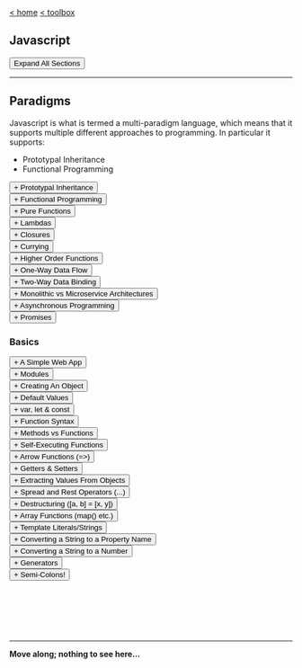 <div style="display: inline-block;">
<a class="link" href="http://oclipa.github.io/">&lt; home</a>
<a class="link" href="http://oclipa.github.io/toolbox.html">&lt; toolbox</a>
</div> 

## Javascript

<button type="button" id="toggle-all" value="none">Expand All Sections</button>

-------------------------------------------------------------------------------------------------------

## Paradigms

Javascript is what is termed a multi-paradigm language, which means that it supports multiple different approaches to programming.  In particular it supports:

   * Prototypal Inheritance
   * Functional Programming

<div id="pi">
<button type="button" class="collapsible">+ Prototypal Inheritance</button>   
<div class="content" style="display: none;" markdown="1">

* Objects without classes.
   * Each object instance has a prototype: Object.prototype, which is itself an object instance.
   * The prototype cannot access private variables in an child instance (they need to be accessed using getters and setters).
* Protoype delegation (the prototype chain)
   * a.k.a Object Linked to Other Objects - OLOO.
   * If a function is not found in the object, the engine will then look for it in the prototype.
* Prototype concatenation (`Object.assign()`)
   * Can pick and choose which properties to inherit (and dynamically change this over time).
* Function inheritance
   * Using a function to create a closure.

&nbsp;

-------------------------------------------------------------------------------------------------------

Note that prototypal inheritance is **not the same as classical inheritance**.  
   * In classical inheritance, classes are provided with a blueprint that is built from a hierarchical chain of sub-classes.  An instantiated class will be a single object with all of the properties of the sub-classes.
      * Pros:
         * Basic concepts easier to understand and interpret.
         * Code tends to be easier to read.
         * Better IDE support.
      * Cons:
         * Tight coupling, which makes it difficult to makes changes to base classes.
         * Multiple inheritance is very difficult to implement.
         * Brittle architecture, since bad designs are often baked into hierarchies so hard to fix.
         * Cannot choose what to inherit (Gorilla/Banana analogy, although can be minimized using interfaces).
   * In prototypal inheritance, objects concatenate properties from multiple objects in a flat (or much flatter) hierarchy. 
      * Pros:
         * Loose coupling.
         * Easier to maintain and update code (e.g. add additional properties or functionality at a later date).
         * Easier to scale across multiple processors.
      * Cons:
         * Code can be harder to read.
         * Steeper learning curve (particularly if coming from an OO background; scoping!)
   
Javascript does not support (true) classical inheritance.

*It is difficult to identify any case where classical inheritance is more appropriate than prototypal inheritance!  The only case appears to be "if the language you are using depends on classical inheritance".*

&nbsp;

-------------------------------------------------------------------------------------------------------

A more in-depth discussion regarding descriptions of prototypal inheritance, can be found [here](https://alexsexton.com/blog/2013/04/understanding-javascript-inheritance/).  The following is extracted from that article:

```js
// define a prototype object with defaults.
const defaults = {
  zero: 0,
  one: 1
};

// use the prototype to create 
// specific instances
const myOptions = Object.create(defaults);
const yourOptions = Object.create(defaults);

// change properties of one instance
myOptions.zero = 1000;

// change properties of another instance
yourOptions.one = 42;

// update the defaults
defaults.two = 2;

// the instances have picked up the new defaults.
myOptions.two; // 2
yourOptions.two; // 2

// to create a new object that inherits 
// one of the instances, use:
let myWiderOptions = Object.create(defaults);
myWiderOptions = Object.assign(
    myWiderOptions, 
    myOptions, 
    { three: 3 }
);
// or, 
// let myWiderOptions = Object.create(myOptions);
// myOptions.three = 3;
```
</div>
</div>

<div id="fp">
<button type="button" class="collapsible">+ Functional Programming</button>   
<div class="content" style="display: none;" markdown="1">

At it's core, functional programming is based on the four main principles:

   * Functional Composition
   * Avoiding Shared State
   * Avoiding Mutable Data
   * Avoiding Side-Effects

&nbsp;

-------------------------------------------------------------------------------------------------------

**Functional Composition**

* Function composition is the process of combining two or more functions in order to produce a new function, e.g. `f(g(x))`.
* There are two approaches to composition: compose and pipe.

*compose*

```js
// defining compose function
// this evalutes the functions 
// right-to-left (or bottom-to-top) 
// e.g. { ... 4th, 3rd, 2nd, 1st }
const compose = (...functions) => data =>
  functions.reduceRight((value, func) => func(value), data);

// e.g.
pipe(
  reverse,
  get6Characters,
  uppercase,
  getName,
)({ name: 'Fred Flintstone' })

// = [F DERF]
```
*pipe*

```js
// defining pipe function
// this evalutes the functions 
// left-to-right ( or top-to-bottom) 
// e.g. { 1st, 2nd, 3rd, 4th ... }
const pipe = (...functions) => data =>
  functions.reduce((value, func) => func(value), data);

// e.g.
pipe(
  getName,
  uppercase,
  get6Characters,
  reverse 
)({ name: 'Fred Flintstone' })

// = [F DERF]
```

&nbsp;

-------------------------------------------------------------------------------------------------------

**Avoiding Shared State**

* A function should not have any internal state and it should certainly not share that state with other functions.
* A function should only be aware of the data passed into it as input.
* The problem with shared state is that in order to understand the effects of a function, it is necessary to know the entire history of every shared variable that the function uses or affects.
* If state is shared, race-conditions can result, where functions compete to access resources.  This can mean that the order in which function calls can result is different output.

&nbsp;

-------------------------------------------------------------------------------------------------------

**Avoiding Mutable Data**

* Mutable data is any data that can changed after it was created.
* An immutable value or object cannot be changed, so every update creates new value, leaving the old one untouched.


&nbsp;

-------------------------------------------------------------------------------------------------------

**Avoiding Side-Effects**

In functional programming, a side effect is any application state change that is observable outside the called function other than its return value.

Examples include:
   * Modifying any external variable or object property (e.g., a global variable, or a variable in the parent function scope chain).
   * Logging to the console.
   * Writing to the screen.
   * Writing to a file.
   * Writing to the network.
   * Triggering any external process.
   * Calling any other functions with side-effects.

The goal in functional programming is to minimize side-effects; in the ideal case, the only result of calling a function should be the return value.

If side-effects cannot be avoided, best practice is to isolate them from the rest of the software.  To draw a comparision with OO programming, this is similar to the Model-View-Controller (MVC) pattern, where the View is the side-effects, the Controller the functional logic, and the Model the state.  These "components" should be kept separate and loosely coupled.

&nbsp;

-------------------------------------------------------------------------------------------------------

The ideal form of a function is the pure function, a function for which the same inputs always result in the same output, and there are no side-effects (i.e. no outside effects other than the return value).

Functional programming is supported by features such a:
   * First-class functions (i.e. functions are treated as objects)
   * Functions are arguments (i.e. the ability to pass a function as an argument)
   * Higher order functions (i.e. functions that accept other functions as input and return a function)
   
These features are typically enabled by combining **lambdas** (abstractions that can be passed into functions as data) with **closures** (encapsulation of data with functions such that they can be passed around).

</div>
</div>

<div id="purefunc">
<button type="button" class="collapsible">+ Pure Functions</button>   
<div class="content" style="display: none;" markdown="1">

A pure function is one that:

   * Given the same inputs, always returns the same output.
   * Has no side-effects.

Essentially, these are the essence of functional programming.

One of the chief advantages of pure functions is that, as long as the result is the same, they can be replaced without changing the meaning of the program, which is useful for things like micro-services and unit testing.  In addition, since they are guaranteed to be completely self-contained, they are great candidates for situations that require concurrency.

An indicator of an impure function is one that can be called without using its return value.  This implies that it produces side-effects.

In an ideal world, an application would be composed entirely of pure functions.  In practice, impure functions are required (e.g. Math.random(); Data.getTime(); anything that updates the UI or data source).

</div>
</div>

<div id="lambda">
<button type="button" class="collapsible">+ Lambdas</button>   
<div class="content" style="display: none;" markdown="1">

Lambda expressions are abstractions that enable a function to be passed around like data.  In other languages that support them, lambda expressions are normally identified by arrow notation (`=>`), but this is not the case in Javascript.

In Javascript, it is common for 'lambda expression' to be reserved for anonymous functions, but this is not strictly true.  It is perfectly possible for a named function to a lambda expression *as long as it is passed into another function and treated as data*.   In addition, it is perfectly possible for an anonymous functions to not be a lambda expression *if it is not passed into another function*.  An example of this latter case would be a Self-Executing Function.

In summary: Lambda means "function used as data".

</div>
</div>

<div id="closures">
<button type="button" class="collapsible">+ Closures</button>   
<div class="content" style="display: none;" markdown="1">

A more in-depth discussion of closures is given [here](https://oclipa.github.io/csharp-cheat-sheet/#closures?expand) (in the context of C#, but the general principles apply to Javascript).  

In summary, there are two basic use cases:
1. Storing the state of data to be used in a particular method at a later time.
1. Hiding data but leaving it accessible to a particular method.

The following are a couple of illustrative examples...

This first example demonstrates a problem that closures can solve:  
   * At first glance this might be expected to print out (0, 1, 2, ...etc), but the actual output will be (10, 10, 10, ...etc).  
   * This is because `i` exists in the scope of the `createPrinters` function, so the latest value (10) will be used when the function is evaluated.

```js
const createPrinters = () => { 
  
  const arr = []; 
  
  // i is scoped within this function,
  // and so will retain whatever value
  // was set when the for loop completes.
  let i; 
  for (i = 0; i < 10; i++)  
  { 
    // storing anonymous function 
    arr[i] = () => { 
    
      // in arrow functions, variables are
      // scoped within the parent block 
      // (in this case, within the for loop)
      return i; 
    };
  } 

  // returning the array. 
  return arr; 
}

const printers = createPrinters(); 
  
printers.map(printer => { 
              console.log(printer()); 
            });

```
This second example shows a solution to the first example:
   * `val` is scoped within a closure (basically, a couple of nested functions), so it will retain whichever value it had when the closure was instantiated.  
   * When the `createPrinters` function is evaluated, the output will be the less surprising (0, 1, 2, ...etc).

```js
const createPrinters = () => { 
    
  const createClosure = (val) => { 
    
    // val is scoped within this function,
    // and so will retain whatever value
    // was passed in via the arguments.
    return () => {
    
      // in arrow functions, variables are
      // scoped within the parent block (in
      // this case, within createClosure)
      return val; 
    }; 
  };
  
  var arr = []; 
  var i; 
  for (i = 0; i < 10; i++)  
  { 
    // storing the closure function 
    arr[i] = createClosure(i); 
  } 
  return arr; 
};

var printers = createPrinters(); 

printers.map(printer => { 
              console.log(printer()); 
            })
```

This final example demonstrates how a closure can be used for data privacy:
   * In this case, our hero's profession can only be revealed by asking him directly (with a password!), unlike his appearance, which can be seen just by looking at him.

```js
const animal = {
  animalType: 'animal',
 
  describe () {
    return 'An ' + this.animalType + ' with ' + this.furColor + 
      ' fur, ' + this.legs + ' legs, and a ' + this.tail + ' tail.';
  }
};
 
const mouse = () => {
  const secret = 'spy';

  const testPassword = (password) => {
    const privateKey = -2133058532;

    let hash = 0; 
    if (password.length === 0) return hash; 
    for (i = 0; i < password.length; i++) { 
      char = password.charCodeAt(i); 
      hash = ((hash << 5) - hash) + char; 
      hash = hash & hash; 
    } 
    return hash === privateKey; 
  };

  return Object.assign(
    Object.create(animal), 
    {
      animalType: 'mouse',
      furColor: 'brown',
      legs: 4,
      tail: 'long, skinny',
      profession: (password) => {
        return testPassword(password) ? 
                  secret : "secret";
      }
    }
  );
};
 
const peek = (animal) => {
  console.log("Peek:");
  console.log(animal);
};
const ask = (animal, password) => {
  console.log("Ask:");
  console.log(animal.profession(password));
};

const james = mouse();

peek(james); // "secret"
ask(james, "skyfall"); // "spy"
```
</div>
</div>

<div id="curry">
<button type="button" class="collapsible">+ Currying</button>   
<div class="content" style="display: none;" markdown="1">

* What is currying?

* How does currying work?

* Why is currying useful?

* https://blog.bitsrc.io/understanding-currying-in-javascript-ceb2188c339
* https://blog.bitsrc.io/understanding-currying-in-javascript-ceb2188c339
* https://bjouhier.wordpress.com/2011/04/04/currying-the-callback-or-the-essence-of-futures/

</div>
</div>

<div id="hof">
<button type="button" class="collapsible">+ Higher Order Functions</button>   
<div class="content" style="display: none;" markdown="1">

Higher Order Functions are fundamental to the way Javascript works.  Essentially they allow functions to be composed together, to return another function. 

A Higher Order Function accepts one or more functions as arguments and returns another function.

```js
const strArray = ['JavaScript', 'Python', 'PHP', 'Java', 'C'];

// this is a higher order function
function mapForEach(arr, fn) {
  const newArray = [];
  for(let i = 0; i < arr.length; i++) {
    newArray.push(
      fn(arr[i])
    );
  }
  return newArray;
}

// pass a function to mapForEach that returns
// the number of characters in an item
const lenArray = mapForEach(strArray, function(item) {
  return item.length;
});

// prints [ 10, 6, 3, 4, 1 ]
console.log(lenArray);
```

</div>
</div>

<div id="oneway">
<button type="button" class="collapsible">+ One-Way Data Flow</button>   
<div class="content" style="display: none;" markdown="1">

* One-way data flow means that the model is the single source of truth.
* The UI can signal changes to the model but only the model can change the app's state.
* Data is input from the UI and then passed back to the model to be manipulated.  The results are then passed down the component tree to be redisplayed.
* This effectively means that the application follows the Data Down, Action Up pattern, which makes it easier to understand.

```
user notifies intention to update
=====> intention sent "up" to model 
==========> model decides what to do with intention
<========== model updates based on intention
<===== updated properties sent "down" to components
updated properties displayed to user
```

Pros:
   * Simple data flow (which makes debugging easier)
   * Scales well.

Cons:
   * Can require more code.

This is typically used in front-end frameworks, such as React, however the following is an example using vanilla javascript:

**Vanilla JS Example**

*oneway.html*

```html
<!DOCTYPE html>
<html>
<head>
  <meta charset="utf-8">
  <meta name="viewport" content="width=device-width">
  <title>JS Bin</title>
</head>
<body>
    <main class="main">
      <div class="quote" data-binding="quote"></div>
      <div class="author" data-binding="author"></div>
    </main>

    <script src="./oneway.js"></script>
</body>
</html>
```

*oneway.css*

```css
body {
  height: 100vh;
  margin: 0;
  padding: 0;
  display: flex;
  font-family: "Helvetica neue", Helvetica, sans-serif;
  justify-content: center;
}

.main {
  width: 60%;
  align-self: center;
}

.quote {
  font-style: italic;
}

.author {
  font-weight: 600;
  text-align: right;
}
```

*oneway.js*

```js
import './oneway.css';

// create an array of quotes
const quotes = [
  {
    author: 'Albert Einstein',
    quote: 'Strive not to be a success, but rather to be of value.'
  },
  {
    author: 'Robert Frost',
    quote: `Two roads diverged in a wood, and I—I took the one 
            less traveled by, And that has made all the difference.`
  }
];

// timer mimics user interaction
// setInterval() is a built-in function provided by the window.
setInterval(() => {

  // 1) at intervals, a random quote is "selected by the user"
  const index = Math.floor(
    Math.random() * Math.floor(quotes.length)
  );
  const { author, quote } = quotes[index];
  
  // 2) selected quote is "sent to model"
  Object.assign(state, {
    author: author,
    quote: quote
  });
}, 2000); // every 2 seconds; triggers render

// Proxy mimics model
const createStateProxy = (quote) => {
  return new Proxy(quote, {
    // get handler returns a value derived
    // from the supplied properties 
    //(e.g. validation)
    // get: (quote, property, value) => { }
    
    // set handler allows the quote to
    // to be updated based on the property
    // and value; returns a boolean to 
    // indicate success.
    set: (quote, property, value) => {
    
      // 3) quote is updated
      quote[property] = value;
      
      // 4) updated quote is "sent to UI"
      render();
      
      return true;
    }
  });
};

const stateProxy = createStateProxy(quotes[0]);

const render = () => {
  // get all data-binding ids in HTML document
  const bindings = Array.from(
    document.querySelectorAll('[data-binding]')
  ).map(
    e => e.dataset.binding
  );
  
  // if the data-binding ids match a property
  // in the stateProxy, update the HTML to display
  // the property value
  bindings.forEach(binding => {
    if (stateProxy[binding]) {
      document.querySelector(
        `[data-binding='${binding}']`
      ).innerHTML = stateProxy[binding];
    } else {
      throw new ReferenceError(
          `${binding} is a not a member of the current page`
      );
    }
  });
};

render();
```

**React Example**

*App.js*

```jsx
import React, { Component } from 'react';
import ReactDOM from 'react-dom';
import './oneway.css';
import Quote from './Quote'

class App extends Component {
  state = {
    author: '',
    quote: '',
  };

  quoteChangeHandler = (newAuthor, newQuote) => {
    this.setState({ author: newAuthor, quote: newQuote });
  };

  render() {

    let quote = (<Quote 
                  onChange={this.quoteChangeHandler} 
                  quote={this.state.quote} 
                  author={this.state.author} />);

    return (
      <div className="App"> {/* required */} 
        {quote}
      </div>
    );
  }
}

export default App;
```

*Quote.js*

```jsx
import React, { useEffect } from 'react';

const Quote = (props) => {

  const quotes = [
    {
      author: 'Albert Einstein',
      quote: 'Strive not to be a success, 
              but rather to be of value.'
    },
    {
      author: 'Robert Frost',
      quote: 'Two roads diverged in a wood, 
               and I—I took the one less 
               traveled by, And that has 
               made all the difference.'
    }
  ];
  
  function updateQuote(){
    const index = Math.floor(Math.random() * Math.floor(quotes.length));
    const { author, quote } = quotes[index];
    props.onChange(author, quote)
  }

  useEffect(() => {
    // fake user interaction
    const timer = setTimeout(() => {
      updateQuote();
    }, 2000);

    return () => {
      clearTimeout(timer); // javascript built-in function
    };
  });

  return (
    <div class="main">
      <div class="quote">{props.quote}</div>
      <div class="author">{props.author}</div>
    </div>
  );
}

export default Quote;
```


</div>
</div>

<div id="twoway">
<button type="button" class="collapsible">+ Two-Way Data Binding</button>   
<div class="content" style="display: none;" markdown="1">

Two-way binding just means that:
1. When properties in the model get updated, the updates get *immediately propagated* to the view.
1. When UI elements get updated, the changes get *immediately propagated* to the model.

```
user 1 interacts with view 1
<=====> model 1 reflects interaction
<==========> model 1 updates model 2
view 1 updates to reflect model 1 and model 2
view 2 updates to reflect model 1 and model 2
```

Pros:
   * View will always reflect model (and vice versa).
   * Makes model a safe, atomic data source for whole application.

Cons:
   * Can be difficult to debug.

</div>
</div>

<div id="mono">
<button type="button" class="collapsible">+ Monolithic vs Microservice Architectures</button>   
<div class="content" style="display: none;" markdown="1">

A monolithic application is one written as one unit of code, with components designed to work together, sharing the same memory and resources.

Pros:
  * Easier to implement features that have cross-cutting concerns (e.g. logging, security features, etc.).
  * Can have performance advantages due to shared-memory access.

Cons:
  * Componenents tend to be tightly coupled, which makes maintence and scaling difficult.
  * Can be much harder to understand dependencies and data flow.

A microservice consists of many smaller, independent applications, each of which has its own memory and resources.

Pros:
   * Tend to be better organized, with clearer separation of concerns.
   * Much easier to scale and reconfigure.
   * Easier to isolate performance bottlenecks so they are easier to handle.

Cons:
   * Can be difficult to separate or encapsulate cross-cutting concerns.
   * Tend to require management of a many virtual machines or containers.

</div>
</div>

<div id="async">
<button type="button" class="collapsible">+ Asynchronous Programming</button>   
<div class="content" style="display: none;" markdown="1">

Synchronous programming means that code is executed sequentially and will block on longer running tasks.

Asynchronous programming means that the engine runs in an event loop, from which operations are spawned.  If an operation takes a long time, the loop continues running until a result is received.  Typically this is handled through events.

Asynchronous programming is much better suited to UIs, or applications that depend on network interaction.  This is particularly relevant for web applications, which is why it is important for Javascript.

</div>
</div>

<div id="promise">
<button type="button" class="collapsible">+ Promises</button>   
<div class="content" style="display: none;" markdown="1">

A promise is an object that may produce a single value at some time in the future.  This could be a resolved value, or a reason why it was not resolved.

A promise has 3 states:
   * Fulfilled: `onFulfilled()` will be called (e.g., `resolve()` was called)
   * Rejected: `onRejected()` will be called (e.g., `reject()` was called)
   * Pending: not yet fulfilled or rejected

Callbacks are attached to promise to handle the returned value.  Once returned, a promise is considered "settled" and cannot be reused (it is immutable).

A promise will immediately start doing a task.  If there is less hurry, alternatives are Observables (which allow composition of tasks - see RxJS) and Tasks (which are similar to promises but concern computations rather than results - can start/cancel/stop the computation).

```
const wait = time => new Promise((resolve) => setTimeout(resolve, time));

wait(3000).then(() => console.log('Hello!')); // 'Hello!'
```

All promises supply a `.then()` method, which returns a new promise:

```
promise.then(
  onFulfilled?: Function,
  onRejected?: Function
) => Promise
```
</div>
</div>

### Basics

<div id="simple-web-app">
<button type="button" class="collapsible">+ A Simple Web App</button>   
<div class="content" style="display: none;" markdown="1">

*index.html*

```html
<!DOCTYPE html>
<html lang="en" dir="ltr">
  <head>
    <meta charset="utf-8" />
    <title>My Awesome Page</title>
    
    <!-- 
      "defer" allows faster page loads, 
      but may not work in older browsers 
    -->
    <script defer src="src/index.js" charset="utfs-8"></script>
  </head>
  <body>
    <div id="quotes"></div>
    <button id="give-cat">GIVE ME A CAT!</button>
    <div id="cat-pic"></div>
  </body>
</html>
```

*index.js*

```js
let quotesDiv = document.getElementById('quotes');

fetch('https://api.kanye.rest')
  .then((res) => res.json())
  .then((quote) => {
    // tick marks indicate a template literal, which
    // allows a string to contain placeholders
    quotesDiv.innerHTML += `<p>${quote.quote}</p>`;
  });

let catButton = document.getElementById('give-cat');

catButton.addEventListener('click', (evt) => {
  let catDiv = document.getElementById('cat-pic');

  fetch('https://api.thecatapi.com/v1/images/search?')
    .then((res) => res.json())
    .then((cats) => {
      cats.forEach((cat) => {
        catDiv.innerHTML = `<h3>Here is your cat</h3>
            <img src="${cat.url}" alt="kitty" />`;
      });
    });
});
```

</div>
</div>

<div id="modules">
<button type="button" class="collapsible">+ Modules</button>   
<div class="content" style="display: none;" markdown="1">

**Importing in ES6**

```js
import 'helpers'
// ES5: require('···')

import Express from 'express'
// ES5: const Express = require('···').default || require('···')

import { indent } from 'helpers'
// ES5: const indent = require('···').indent

import * as Helpers from 'helpers'
// ES5: const Helpers = require('···')

import { indentSpaces as indent } from 'helpers'
// ES5: const indent = require('···').indentSpaces
```

**Exporting in ES6**

```js
export default function () { ··· }
// ES5: module.exports.default = ···

export function mymethod () { ··· }
// ES5: module.exports.mymethod = ···

export const pi = 3.14159
// ES5: module.exports.pi = ···
```

</div>
</div>

<div id="createobj">
<button type="button" class="collapsible">+ Creating An Object</button>   
<div class="content" style="display: none;" markdown="1">

There are several approaches to creating objects in Javascript.

   * Using an Object Literal.
   * Using Object.create().
   * Using a Factory Function.
   * Using Prototypal Inheritance.
   * Using Classes.

As a general rule of thumb, Prototypal Inheritance and Classes should be avoided, since these create problems for functional programming.

&nbsp;

-------------------------------------------------------------------------------------------------------

*Using an Object literal*

This is the basic way to create an object in javascript.

```js
let X = { p1: a, p2: b, myMethod () { return `my method`; } }
```
e.g.:
```js
let mouse = {
  furColor: 'brown',
  legs: 4,
  tail: 'long, skinny',
  describe () {
    return `A mouse with ${this.furColor} 
      fur, ${this.legs} legs, and a 
      ${this.tail} tail.`;
  }
};

```

&nbsp;

-------------------------------------------------------------------------------------------------------
*Using Object.create()*

In this case, a new object is created from a base object (using `Object.create()` and the properties of the new object are set (using `Object.assign()`).

* `Object.create()` creates a new object, using an existing object as the prototype.
* `Object.assign()` copies all enumerable own properties from one or more source objects to a target object
   * An "own property" is one that is not inherited.

```js
let baseX = { p1: a, p2: b, myMethod() { return `base method` } }

let concreteSubX = return Object.assign(
    Object.create(baseX), { p1: c, p3: d }
);
```
e.g.:
```js
let animal = {
  animalType: 'animal',
  
  describe () {
    return `An ${this.animalType}, with 
      ${this.furColor} fur, ${this.legs} 
      legs, and a ${this.tail} tail.`;
  }
};

// assign(target, source1, source2 ...)
let mouse = Object.assign(
  Object.create(animal), 
  {
    animalType: 'mouse',
    furColor: 'brown',
    legs: 4,
    tail: 'long, skinny'
  }
);
```

&nbsp;

-------------------------------------------------------------------------------------------------------

*Using a Factory Function*

A slight refinement upon using `Object.create()` directly is to wrap it in a factory function.  This allows the function to be called multiple times.

```js
let baseX = { p1: a, p2: b, myMethod() { return `base method`; } }

let subX = function subX () {
  return Object.assign(
    Object.create(baseX), { p1: c, p3: d }
  );
};

let concreteSubX = subX();
```
e.g.:
```js
let animal = {
  animalType: 'animal',
 
  describe () {
    return `An ${this.animalType}, with 
      ${this.furColor} fur, ${this.legs} 
      legs, and a ${this.tail} tail.`;
  }
};
 
let mouse = function mouse () {
  return Object.assign(
    Object.create(animal), 
    {
      animalType: 'mouse',
      furColor: 'brown',
      legs: 4,
      tail: 'long, skinny'
    }
  );
};

let mickey = mouse();
```

&nbsp;

-------------------------------------------------------------------------------------------------------

*Using Prototypal Inheritance*

This is the core principle upon which inheritance in javascript is based.

```js
function BaseX(a, b) 
{ 
  p1: a, 
  p2: b 
}

BaseX.prototype.myMethod = function() {
  return ( "base method" );
};

function SubX(c, d, e) 
{ 
  BaseX.call(this, p1: c, p2: d); 
  p3: e;
}

SubX.prototype = Object.create(BaseX.prototype);
SubX.prototype.constructor = SubX;

SubX.prototype.myMethod = function() {
  return ( "overidden method" );
};

const baseX = new BaseX('a', 'b');

const subX = new SubX('c', 'd', e);
```
e.g.:
```js
function Rodent(rodentType, furColor, legs, tail) {
  this.rodentType = rodentType;
  this.furColor = furColor;
  this.legs = legs;
  this.tail = tail;
}

// add describe function
Rodent.prototype.describe = function() {
  return ('A ' + this.rodentType +', with ' + 
            this.furColor + ' fur, ' + 
            this.legs +' legs, and a ' + 
            this.tail +' tail.');
};

// constructor function
function Mouse(rodentType, furColor, legs, tail, food) {
  Rodent.call(this, rodentType, furColor, legs, tail);
  this.food = food;
}

// inheritance logic
Mouse.prototype = Object.create(Rodent.prototype);
Mouse.prototype.constructor = Mouse;

// override describe function
Mouse.prototype.describe = function() {
  return ('A ' + this.rodentType +', with ' + 
            this.furColor + ' fur, ' + 
            this.legs +' legs, and a ' + 
            this.tail +' tail. It likes ' + 
            this.food +'.'');
}

const rodent = new Rodent('vole', 'grey', 4, 'short, stubby');
console.log(rodent.describe());

const mouse = new Mouse('mouse', 'red', 4, 'pink', 'cheese');
console.log(mouse.describe());
```

&nbsp;

-------------------------------------------------------------------------------------------------------

*Using Classes*

Note that `class` is simply syntactical sugar on prototype inheritance, so this example and the preceeding one are essentially identical under-the-covers.  The `class` pattern in ES6 is not the same as classical inheritance.

```js
class BaseX {
  constructor(a, b) {
    this.p1 = a;
    this.p2 = b;
  }
  
  myMethod() { return ( "base method" ); }
}

class SubX extends BaseX {
  constructor(c, d, e) {
    super(c, d);
    this.p3 = e;
  }
  
  myMethod() { return ( "overridden method" ); }
}

const baseX = new BaseX('a', 'b');

const subX = new SubX('c', 'd', e);
```
e.g.:
```js
class Rodent {
  constructor(rodentType, furColor, legs, tail) {
    this.rodentType = rodentType;
    this.furColor = furColor;
    this.legs = legs;
    this.tail = tail;
  }
  
  describe() {
    return ('A ' + this.rodentType +', with ' + 
              this.furColor + ' fur, ' + 
              this.legs +' legs, and a ' + 
              this.tail +' tail.');
  }
}

class Mouse extends Rodent {
  constructor(rodentType, furColor, legs, tail, food) {
    super(rodentType, furColor, legs, tail);
    this.food = food;
  }
  
  describe() {
    return ('A ' + this.rodentType +', with ' + 
          this.furColor + ' fur, ' + 
          this.legs +' legs, and a ' + 
          this.tail +' tail. It likes ' + 
          this.food +'.'');
  }
}

// Actual usage remains the same
const rodent = new Rodent('vole', 'grey', 4, 'short, stubby');
console.log(rodent.describe());

const mouse = new Mouse('mouse', 'red', 4, 'pink', 'cheese');
console.log(mouse.describe());
```

</div>
</div>

<div id="defaults">
<button type="button" class="collapsible">+ Default Values</button>   
<div class="content" style="display: none;" markdown="1">

Default array values:

```js
const scores = [22, 33]]
const [math = 50, sci = 50, arts = 50] = scores

// Result:
// math === 22, sci === 33, arts === 50
```

Default argument values:

```js
function greet({ name = 'Rauno' } = {}) {
  console.log(`Hi ${name}!`);
}
 
greet() // Hi Rauno!
greet({ name: 'Larry' }) // Hi Larry!
```

</div>
</div>

<div id="var">
<button type="button" class="collapsible">+ var, let &amp; const</button>   
<div class="content" style="display: none;" markdown="1">

`var`- creates a variable; doesn't differentiate between variables and constants.
   * `var` is scoped to the immediate function body (i.e. function scope).
   * `var foo = "foo1"; var foo = "foo2";` is allowed.
   * Creating a globally-scoped `var` adds a property on the global object (`window.foo`).
   * Using `var` allows variables to be hoisted (i.e. used before they are defined).

`let`- is basically the same as `var`; use this if a variable is actually variable.
   * `let` is scoped to the immediate enclosing block denoted by `{ }` (i.e. block scope).
   * `let bar = "bar1"; let bar = "bar2";` is a SyntaxError (already declared).
   * Creating a globally-scoped `let` does not add a property on the global object.
   * Using `let` does not allow variables to be hoisted.

`const`- is basically the same as `let` except it is read-only.
   * In this content, read-only means that the pointer (if a reference-type) or value (if a value-type) cannot be changed once defined.  It does not mean that the contents of a reference-type cannot be changed.
   * Other than being read-only, `const` behaviour is the same as `let`.

With the release of ES6, avoid using `var`.

</div>
</div>

<div id="function">
<button type="button" class="collapsible">+ Function Syntax</button>   
<div class="content" style="display: none;" markdown="1">

```js   
    // anonymous function 
    var multiply = function(x, y) {
        return (     // or, return x * y;
          x * y;
        )
    };

    // named function 
    var multiply = function name(x, y) {
      ...
    };
    
    // arrow function
    const multiply = (x, y) => {
        return (     // or, return x * y;
          x * y
        )
    };
    
    // self-executing expression
    (function() {
      statements
    })();
    
    // or,
    
    (() => {
      statements
    })();  
```
</div>
</div>

<div id="methods">
<button type="button" class="collapsible">+ Methods vs Functions</button>   
<div class="content" style="display: none;" markdown="1">

The difference between a method and a function (in javascript) is: 
   * functions are called in isolation (e.g. `someFunction()`)
   * methods are only called from other objects (e.g. `someObject.someFunction()`)

e.g.

```js
    var object = {
      myMethod: function() {
        console.log("What am I?");
      }
    };
    
    object.myMethod(); // method call
    
    var myFunc = object.myMethod; 
    myFunc();          // function call
```
For those coming from languages such as C#, it may be useful to think of functions as private and methods as public.
</div>
</div>

<div id="iife">
<button type="button" class="collapsible">+ Self-Executing Functions</button>   
<div class="content" style="display: none;" markdown="1">

Self-Executing Functions (a.k.a Immediately Invoked Function Expressions) are functions which are invoked immediately after being defined, i.e. they don't need to be explicitly called elsewhere in the code.

The general form is `(function(){ })();`.  
   * The parentheses around the function are to ensure that the code within the function is contained in the private scope of the function.
   * The parentheses at the end of the function are what invokes the function.
</div>
</div>

<div id="arrow">
<button type="button" class="collapsible">+ Arrow Functions (=>)</button>   
<div class="content" style="display: none;" markdown="1">

"Traditional" Function (ES5):

```js
function myFunc() {
  console.log(arguments);
  return ...
}
```

Arrow Function (ES6):

```js
const myFunc = (args) => ({
  console.log(args);
  ...
})
```

Differences:
* Arrow functions avoid problems with `this` keyword (always refers to the enclosing context).
* Arrow functions have an implicit return, so the `return` keyword does not need to be used, however the function block must be wrapped in parantheses (if nothing is being returned, the parantheses can be left out).
* Arrow functions cannot be [hoisted](https://www.w3schools.com/js/js_hoisting.asp), unlike the ES5 function.
* Arguments must be explicitly passed into arrow functions (the `arguments` object is only available to ES5 functions).
* Cannot use arrow functions as constructors or methods (see below).
</div>
</div>

<div id="getset">
<button type="button" class="collapsible">+ Getters & Setters</button>   
<div class="content" style="display: none;" markdown="1">

```js
const Car = {
  get started () {
    return this.status === 'started'
  },
  set started (value) {
    this.status = value ? 'started' : 'stopped'
  }
}
```
</div>
</div>

<div id="extract-values">
<button type="button" class="collapsible">+ Extracting Values From Objects</button>   
<div class="content" style="display: none;" markdown="1">

```js
const langCode = { language: "English", code: "en" }

Object.values(langCode)
// [English, "en"]

Object.entries(langCode)
// [["language", "English"], ["code", "en"]]
```
</div>
</div>

<div id="spread">
<button type="button" class="collapsible">+ Spread and Rest Operators (...)</button>   
<div class="content" style="display: none;" markdown="1">

Both Spread and Rest use the same operator: `...`

&nbsp;

-------------------------------------------------------------------------------------------------------

**Spread:**
   * Used to split up (i.e. spread) array elements OR object properties.

```js
// create new array by splitting the old 
// array and adding objects a and b

const newArray = [...oldArray, a, b];

// create new object by splitting up the 
// old object into properties and adding 
// a new property (newProp).
// If oldObject already contains newProp, 
// the old value will be overwritten.

const newObject = ({ ...oldObject, 
                           newProp: 5 })
```

&nbsp;

-------------------------------------------------------------------------------------------------------

**Rest:**
   * Used to merge a list of elements into an array.
   * Name comes from ability to merge "the rest of the elements" into an array.

An example of the general case is:

```js
var dogPref = ["Dogs" , "Like" , "Bones"];
const [animal , ...pref] = dogPref;
console.log(animal); // Dogs
console.log(pref); // [ "Like", "Bones"]
```

A more common case is for handling arguments passed to a function:

```js
// args can be an unlimited list of 
// arguments.
// The rest operator merges all of the 
// arguments into an array.

function sortArgs(...args) {
   return args.sort();
}
```
</div>
</div>

<div id="destruct">
<button type="button" class="collapsible">+ Destructuring ([a, b] = [x, y])</button>   
<div class="content" style="display: none;" markdown="1">

The [destructuring assignment](https://developer.mozilla.org/en-US/docs/Web/JavaScript/Reference/Operators/Destructuring_assignment) syntax is a JavaScript expression that makes it possible to unpack values from arrays, or properties from objects, into distinct variables.

For arrays:

```js
let a, b, rest;
[a, b] = [10, 20];

console.log(a);
// expected output: 10

console.log(b);
// expected output: 20

[a, b, ...rest] = [10, 20, 30, 40, 50];

console.log(rest);
// expected output: Array [30,40,50]
```

There is a similar syntax for objects (simply replaces `[]` with `{}`): 

```js
{name} = {name:'Max', age: 28};
console.log(name); // Max
console.log(age); // undefined

// The following component declarations 
// are equivalent:

function Greeting(props) {
  return <div>Hi {props.name}!</div>;
}

function Greeting({name}) {
  return <div>Hi {name}!</div>;
}

function Greeting({name, ...restProps}) {
  return <div>Hi {name}!</div>;
}
```
</div>
</div>

<div id="array">
<button type="button" class="collapsible">+ Array Functions (map() etc.)</button>   
<div class="content" style="display: none;" markdown="1">

A discussion of the mutating vs non-mutating array functions can be found here:
   * [https://lorenstewart.me/2017/01/22/javascript-array-methods-mutating-vs-non-mutating/](https://lorenstewart.me/2017/01/22/javascript-array-methods-mutating-vs-non-mutating/)


**[`map()`](https://developer.mozilla.org/en-US/docs/Web/JavaScript/Reference/Global_Objects/Array/map)**

* Applies a function to each element in an array and returns a new array with the result.
* This method does not mutate the array.
* Syntax: `const newArray = array.map(() => { })`

```js
const array1 = [1, 4, 9, 16];

// pass a function to map
const map1 = array1.map(x => x * 2);

console.log(map1);
// expected output: Array [2, 8, 18, 32]
```

&nbsp;

-------------------------------------------------------------------------------------------------------

**[`pop()`](https://developer.mozilla.org/en-US/docs/Web/JavaScript/Reference/Global_Objects/Array/pop)** 

* The pop() method removes the last element from an array and returns that element. 
* **This method mutates the array.**
* Syntax: `const element = array.pop()`

```js
const plants = ['broccoli', 'cauliflower', 'cabbage', 'kale', 'tomato'];

console.log(plants.pop());
// expected output: "tomato"

console.log(plants);
// expected output: Array ["broccoli", "cauliflower", "cabbage", "kale"]

plants.pop();

console.log(plants);
// expected output: Array ["broccoli", "cauliflower", "cabbage"]
```

&nbsp;

-------------------------------------------------------------------------------------------------------

**[`push()`](https://developer.mozilla.org/en-US/docs/Web/JavaScript/Reference/Global_Objects/Array/push)** 

* The push() method adds one or more elements to the end of an array and returns the new length of the array.
* **This method mutates the array.**
* Syntax: `const len = array.push(element1[, ...[, elementN]])`

```js
const animals = ['pigs', 'goats', 'sheep'];

const count = animals.push('cows');
console.log(count);
// expected output: 4
console.log(animals);
// expected output: Array ["pigs", "goats", "sheep", "cows"]

animals.push('chickens', 'cats', 'dogs');
console.log(animals);
// expected output: Array ["pigs", "goats", "sheep", "cows", "chickens", "cats", "dogs"]
```

-------------------------------------------------------------------------------------------------------

**[`find()`](https://developer.mozilla.org/en-US/docs/Web/JavaScript/Reference/Global_Objects/Array/find)** 

* Returns the **first** element in an array that matches the testing function. 
* This method does not mutate the array.

```js
const array1 = [5, 12, 8, 130, 44];

const res = array1.find(element => 
                          element > 10);

console.log(res);
// expected output: 12
```

&nbsp;

-------------------------------------------------------------------------------------------------------

**[`findIndex()`](https://developer.mozilla.org/en-US/docs/Web/JavaScript/Reference/Global_Objects/Array/findIndex)**

* Returns the index of the **first** element in an array that matches the testing function. 
* This method does not mutate the array.

```js
const array1 = [5, 12, 8, 130, 44];

const isLarge = (element) => 
                    element > 13;

console.log(array1.findIndex(isLarge));
// expected output: 3
```

&nbsp;

-------------------------------------------------------------------------------------------------------

**[`filter()`](https://developer.mozilla.org/en-US/docs/Web/JavaScript/Reference/Global_Objects/Array/filter)** 

* Returns a new array that only contains elements of the input array that match the testing function. 
* This method does not mutate the array.

```js
const words = ['spray', 'limit', 'elite', 
                'enflame', 'dutiful', 
                'present'];

const res = words.filter(word => 
                          word.length > 6);

console.log(res);
// expected output: 
// Array ["enflame", "dutiful", "present"]
```

&nbsp;

-------------------------------------------------------------------------------------------------------

**[`reduce()`](https://developer.mozilla.org/en-US/docs/Web/JavaScript/Reference/Global_Objects/Array/reduce)** 

* Applies a [reducer](https://www.robinwieruch.de/javascript-reducer) function to each element of an array, resulting in a single output value.
* This method does not mutate the array.

```js
const array1 = [1, 2, 3, 4];
const reducer = (total, currentValue) => 
                      total + currentValue;

// 1 + 2 + 3 + 4
console.log(array1.reduce(reducer));
// expected output: 10

// 5 + 1 + 2 + 3 + 4
console.log(array1.reduce(reducer, 5));
// expected output: 15
```

&nbsp;

-------------------------------------------------------------------------------------------------------

**[`concat()`](https://developer.mozilla.org/en-US/docs/Web/JavaScript/Reference/Global_Objects/Array/concat)** 

* Returns a new array that is a concatenation of two or more arrays (using a shallow copy).
* This method does not mutate the array.
* Syntax 1: `array1.concat[array2, array3, ...arrayN]`

```js
const letters = ['a', 'b', 'c'];
const numbers = [1, 2, 3];

letters.concat(numbers);
// result in ['a', 'b', 'c', 1, 2, 3]
```

&nbsp;

* Syntax 2: `array1.concat[value1[, value2[, ...[, valueN]]]]`

```js
const letters = ['a', 'b', 'c'];

const result = letters.concat(1, [2, 3]);

console.log(result); 
// results in ['a', 'b', 'c', 1, 2, 3]
```

&nbsp;

-------------------------------------------------------------------------------------------------------

**[`slice()`](https://developer.mozilla.org/en-US/docs/Web/JavaScript/Reference/Global_Objects/Array/slice)** 

* Returns a new array containing a shallow copy of the selected elements of an array.
* This method does not mutate the array.
* Syntax: `slice[inclusive begin, exclusive end]`

```js
const animals = ['ant', 'bison', 
                  'camel', 'duck', 
                  'elephant'];

console.log(animals.slice(2));
// expected output: 
// Array ["camel", "duck", "elephant"]

console.log(animals.slice(2, 4));
// expected output: 
// Array ["camel", "duck"]

console.log(animals.slice(1, 5));
// expected output: 
// Array ["bison", "camel", "duck", "elephant"]
```

&nbsp;

-------------------------------------------------------------------------------------------------------

**[`splice()`](https://developer.mozilla.org/en-US/docs/Web/JavaScript/Reference/Global_Objects/Array/splice)** 

* Changes the contents of an array by removing or replacing existing elements and/or adding new elements [in place](https://en.wikipedia.org/wiki/In-place_algorithm).
* **This method mutates the array.**
* Syntax: `let arrDeletedItems = array.splice(start[, deleteCount[, item1[, item2[, ...]]]])`

```js
const months = ['Jan', 'March', 
                'April', 'June'];
months.splice(1, 0, 'Feb');
// inserts at index 1

console.log(months);
// expected output: 
// Array ["Jan", "Feb", "March", 
//          "April", "June"]

months.splice(4, 1, 'May');
// replaces 1 element at index 4

console.log(months);
// expected output: 
// Array ["Jan", "Feb", "March", 
//          "April", "May"]
```

</div>
</div>

<div id="template">
<button type="button" class="collapsible">+ Template Literals/Strings</button>   
<div class="content" style="display: none;" markdown="1">

Template literals (a.k.a. template strings) use ticks marks to indicate that a string can contain placeholders, or is split over multiple lines.

e.g.
```js
`string text`

`string text line 1
 string text line 2`

`string text ${expression} string text`
```

An additional use of template literals is to "tag" a templated string with a function that accepts the template strings and placeholders as arguments:

```js
tag`string text ${expression} string text`
```
e.g.:
```js
function myTag(strings, ...placeHolders) {
  let str0 = strings[0]; // "the rain in "
  let str1 = strings[1]; // " falls mainly on the "
  
  let country = placeHolders[0]; // ${country}
  let location = placeHolders[1]; // ${location}

  return `${str0}${country}${str1}${location}`;
}

let country = 'Italy';
let location = 'Rome';
let text = myTag`the rain in ${country} falls mainly on ${location}`;

console.log(text); // the rain in Italy falls mainly on Rome
```
Note that the template function does not need to return a string.

Further information regarding template literals can be found here:
* [https://developer.mozilla.org/en-US/docs/Web/JavaScript/Reference/Template_literals](https://developer.mozilla.org/en-US/docs/Web/JavaScript/Reference/Template_literals)
</div>
</div>

<div id="convertStringToProp">
<button type="button" class="collapsible">+ Converting a String to a Property Name</button>   
<div class="content" style="display: none;" markdown="1">

The ability to convert a string to a property name is known as "square bracket" notation.  

There are three main reasons to do this:
   * It allows the use of characters that can't be used with dot notation.
   * It is useful when dealing with property names that vary in a predictable way.
   * It can be used with properties that themselves contain a dot.

*Uncommon Characters*

```js
var foo = myForm.foo[]; // incorrect syntax
var foo = myForm["foo[]"]; // correct syntax
```

Note that this includes non-ASCII (UTF-8) characters, as in `myForm["ダ"]`.

*Predictable Property Names*

```js
for (var i = 0; i < 10; i++) {
  someFunction(myForm["myControlNumber" + i]);
}
```

```js
let event = 'click'
let handlers = {
  [`on${event}`]: true
}
// Same as: handlers = { 'onclick': true }
```

*Property Names Containing Dots*

For example, a json response could contain a property called `foo.Bar`.

```js
var foo = myResponse.foo.Bar; // incorrect syntax
var foo = myResponse["for.Bar"]; // correct syntax
```

</div>
</div>

<div id="convertStringTONum">
<button type="button" class="collapsible">+ Converting a String to a Number</button>   
<div class="content" style="display: none;" markdown="1">

Further information: [https://stackabuse.com/javascript-convert-string-to-number/](https://stackabuse.com/javascript-convert-string-to-number/)

In summary:
   * `.parseInt()` 
      * Takes a String as a first argument, and a base to which that String will be converted to. 
      * This method always returns an integer.
   * `.parseFloat()` 
      * Takes a String as an argument.
      * Returns the Float point number equivalent.
   * `Math.floor()`
      * Used to round an integer or floating point number.
      * Returns the nearest integer rounded down.
   * `Math.ceil() `
      * Used to round an integer or floating point number.
      * Returns the nearest integer rounded up.
   * `Unary Operator` 
      * By adding a `+` sign before a String, it will be converted into a number if it follows the right format.
      * e.g. `let myStr = '100.21'; +myStr; // 100.21`
      * This has good performance but lacks readability.
   * `Multiply by 1` 
      * If a String is multiplied by the primitive number 1, the string will become a number.
      * e.g. `let myStr = '100.21'; myStr * 1; // 100.21`
      * This also has good performance, and is slightly more readable (although the intention may not be clear).
</div>
</div>

<div id="generators">
<button type="button" class="collapsible">+ Generators</button>   
<div class="content" style="display: none;" markdown="1">

A Generator simplifies creating an iterator.  It is defined using the `function*` (note that `*`) and `yield` syntax, and exposes the `next()` method.

For example:

```js
function* idMaker () {
  let id = 0
  while (true) { yield id++ }
}

let gen = idMaker()
gen.next().value  // → 0
gen.next().value  // → 1
gen.next().value  // → 2
```

Alternatively, a Generator can be iterated over using a for-of loop:

```js
for (const i of gen) {
  if (i > 100)
    break;
  console.log(`id: ${i}`);
}
```
</div>
</div>

<div id="semi">
<button type="button" class="collapsible">+ Semi-Colons!</button>   
<div class="content" style="display: none;" markdown="1">

Summarized from:
* [https://news.codecademy.com/your-guide-to-semicolons-in-javascript/](https://news.codecademy.com/your-guide-to-semicolons-in-javascript/).

Javascript is pretty flexible when it comes to the presence (or lack) of semi-colons, but there are some pitfalls.  If you following these guidelines, you shouldn't encounter any issues:

**Required**

Always put semi-colons after statements:

```js
var i;                        // variable declaration
i = 5;                        // value assignment
i = i + 1;                    // value assignment
i++;                          // same as above
var x = 9;                    // declaration & assignment
var fun = function() {...};   // var decl., assignmt, func. defin.
alert("hi");                  // function call
```

Strictly speaking, semi-colons are not required in these cases unless the statements are on the same line (e.g. `var i = 0; i++;`), but it is good practice to include them.

**Not Required**

Don't need to put semi-colons after a curly bracket *unless* something is being assigned (e.g. `var obj = {};`):

```js
if  (...) {...} else {...}
for (...) {...}
while (...) {...}

// function statement; no assignment so no semi-colon required: 
function (arg) { /*do this*/ }
```

In these cases, adding a semi-colon is harmless, but it is good practice to leave them out.

**Avoid**

After the closing parenthensis of an `if`, `for`, `while` or `switch` statement:

```js
if (0 === 1); { alert("hi") }

// equivalent to:

if (0 === 1) /*do nothing*/ ;
alert ("hi");
```

&nbsp;

**Exceptions**

* The closing parenthensis of a `do...while` loop must be terminated with a semi-colon:

`do {...} while (...);`

* The closing parenthensis of a Self-Executing Function:

```js
(function (parameters) {
    // Function body
})(parameters);
```

&nbsp;

* Inside the `()` of a `for` loop, semicolons only go after the first and second statement, never after the third:

```js
for (var i=0; i < 10; i++)  {/*actions*/} // correct
for (var i=0; i < 10; i++;) {/*actions*/} // SyntaxError
```
</div>
</div>

&nbsp;

&nbsp;

&nbsp;

-------------------------------------------------------------------------------------------------------

**Move along; nothing to see here...**

<script type="text/javascript">

    const loadCSS = (filename) => { 

       const file = document.createElement("link");
       file.setAttribute("rel", "stylesheet");
       file.setAttribute("type", "text/css");
       file.setAttribute("href", filename);
       document.head.appendChild(file);
    };

    const loadJS = (filename) => { 

       const file = document.createElement("script");
       file.setAttribute("type", "text/javascript");
       file.setAttribute("src", filename);
       document.head.appendChild(file);
    };
   
    //just call a function to load your CSS
    //this path should be relative your HTML location
    loadCSS("../collapse.css");
    loadJS("../collapse.js");

</script>

